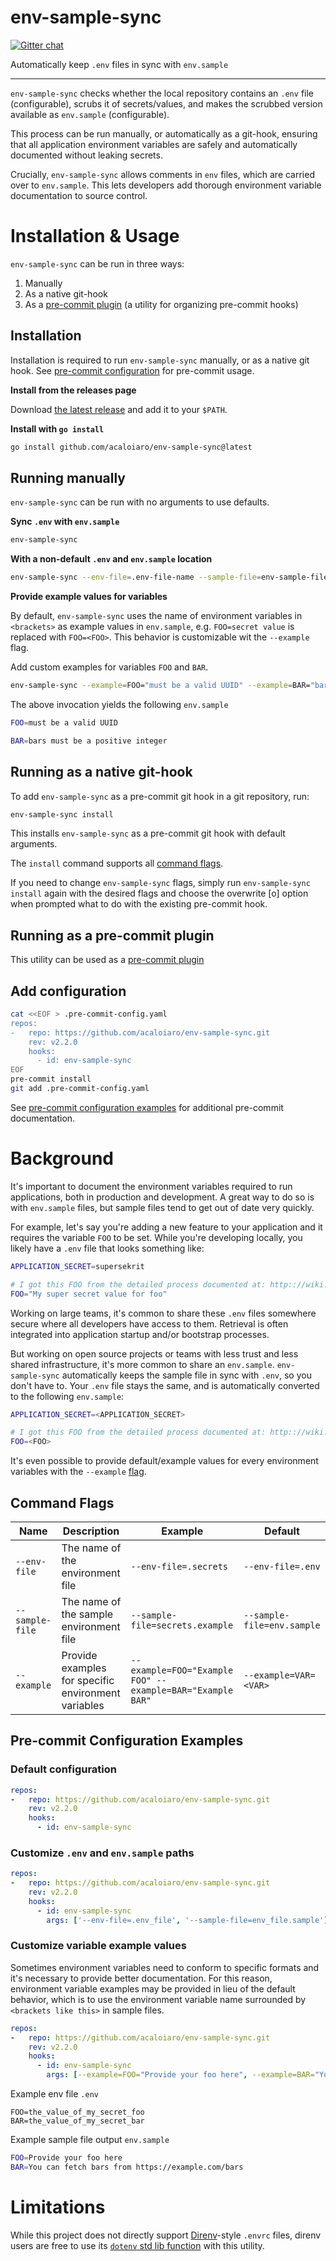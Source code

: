 # env-sample-sync

[![Gitter chat](https://badges.gitter.im/gitterHQ/gitter.png)](https://app.gitter.im/#/room/#env-sample-sync-dev:gitter.im)

Automatically keep `.env` files in sync with `env.sample`

---

`env-sample-sync` checks whether the local repository contains an `.env` file (configurable), scrubs it of secrets/values, and makes the scrubbed version available as `env.sample` (configurable).

This process can be run manually, or automatically as a git-hook, ensuring that all application environment variables are safely and automatically documented without leaking secrets.

Crucially, `env-sample-sync` allows comments in `env` files, which are carried over to `env.sample`. This lets developers add thorough environment variable documentation to source control.

# Installation & Usage

`env-sample-sync` can be run in three ways:

1. Manually
2. As a native git-hook
3. As a [pre-commit plugin](https://pre-commit.com/#install) (a utility for organizing pre-commit hooks)

## Installation

Installation is required to run `env-sample-sync` manually, or as a native git hook. See [pre-commit configuration](#running-as-a-pre-commit-plugin) for pre-commit usage.


**Install from the releases page**

Download [the latest release](https://github.com/acaloiaro/env-sample-sync/releases/latest) and add it to your `$PATH`.

**Install with `go install`**

```bash
go install github.com/acaloiaro/env-sample-sync@latest
```

## Running manually

`env-sample-sync` can be run with no arguments to use defaults.

**Sync `.env` with `env.sample`**

```bash
env-sample-sync
```


**With a non-default `.env` and `env.sample` location**

```bash
env-sample-sync --env-file=.env-file-name --sample-file=env-sample-file-name
```

**Provide example values for variables**

By default, `env-sample-sync` uses the name of environment variables in `<brackets>` as example values in `env.sample`, e.g. `FOO=secret value` is replaced with `FOO=<FOO>`. This behavior is customizable wit the `--example` flag.

Add custom examples for variables `FOO` and `BAR`.

```bash
env-sample-sync --example=FOO="must be a valid UUID" --example=BAR="bars must be a positive integer"
```

The above invocation yields the following `env.sample`


```bash
FOO=must be a valid UUID

BAR=bars must be a positive integer
```

## Running as a native git-hook

To add `env-sample-sync` as a pre-commit git hook in a git repository, run:

```bash
env-sample-sync install
```

This installs `env-sample-sync` as a pre-commit git hook with default arguments.

The `install` command supports all [command flags](#command-flags).

If you need to change `env-sample-sync` flags, simply run `env-sample-sync install` again with the desired flags and choose the overwrite [o] option when prompted what to do with the existing pre-commit hook.

## Running as a pre-commit plugin

This utility can be used as a [pre-commit plugin](https://pre-commit.com/#install)

## Add configuration
```bash
cat <<EOF > .pre-commit-config.yaml
repos:
-   repo: https://github.com/acaloiaro/env-sample-sync.git
    rev: v2.2.0
    hooks:
      - id: env-sample-sync
EOF
pre-commit install
git add .pre-commit-config.yaml
```

See [pre-commit configuration examples](#pre-commit-configuration-examples) for additional pre-commit documentation.

# Background

It's important to document the environment variables required to run applications, both in production and development. A great way to do so is with `env.sample` files, but sample files tend to get out of date very quickly.

For example, let's say you're adding a new feature to your application and it requires the variable `FOO` to be set. While you're developing locally, you likely have a `.env` file that looks something like:

```bash
APPLICATION_SECRET=supersekrit

# I got this FOO from the detailed process documented at: http:://wiki.example.com/how_to_get_a_foo
FOO="My super secret value for foo"
```

Working on large teams, it's common to share these `.env` files somewhere secure where all developers have access to them. Retrieval is often integrated into application startup and/or bootstrap processes.

But working on open source projects or teams with less trust and less shared infrastructure, it's more common to share an `env.sample`. `env-sample-sync` automatically keeps the sample file in sync with `.env`, so you don't have to. Your `.env` file stays the same, and is automatically converted to the following `env.sample`:

```bash
APPLICATION_SECRET=<APPLICATION_SECRET>

# I got this FOO from the detailed process documented at: http:://wiki.example.com/how_to_get_a_foo
FOO=<FOO>
```

It's even possible to provide default/example values for every environment variables with the `--example` [flag](#command-flags).

## Command Flags

| Name                  | Description                                         | Example                                                   | Default                       |
| --------------------  | --------------------------------------------------- | --------------------------------------------------------- | ----------------------------- |
| `--env-file`     | The name of the environment file                    | `--env-file=.secrets`                                     | `--env-file=.env`             |
| `--sample-file`  | The name of the sample environment file             | `--sample-file=secrets.example`                           | `--sample-file=env.sample`    |
| `--example`      | Provide examples for specific environment variables | `--example=FOO="Example FOO" --example=BAR="Example BAR"` | `--example=VAR=<VAR>`    |

## Pre-commit Configuration Examples

### Default configuration

```yml
repos:
-   repo: https://github.com/acaloiaro/env-sample-sync.git
    rev: v2.2.0
    hooks:
      - id: env-sample-sync
```

### Customize `.env` and `env.sample` paths

```yml
repos:
-   repo: https://github.com/acaloiaro/env-sample-sync.git
    rev: v2.2.0
    hooks:
      - id: env-sample-sync
        args: ['--env-file=.env_file', '--sample-file=env_file.sample']
```

### Customize variable example values

Sometimes environment variables need to conform to specific formats and it's necessary to provide better documentation. For this reason, environment variable examples may be provided in lieu of the default behavior, which is to use the environment variable name surrounded by `<brackets like this>` in sample files.

```yml
repos:
-   repo: https://github.com/acaloiaro/env-sample-sync.git
    rev: v2.2.0
    hooks:
      - id: env-sample-sync
        args: [--example=FOO="Provide your foo here", --example=BAR="You can fetch bars from https://example.com/bars"]
```

Example env file
`.env`
```
FOO=the_value_of_my_secret_foo
BAR=the_value_of_my_secret_bar
```

Example sample file output
`env.sample`
```bash
FOO=Provide your foo here
BAR=You can fetch bars from https://example.com/bars
```

# Limitations

While this project does not directly support [Direnv](https://direnv.net/)-style `.envrc` files, direnv users are free to use its [`dotenv` std lib function](https://direnv.net/man/direnv-stdlib.1.html#codedotenv-ltdotenvpathgtcode) with this utility.

